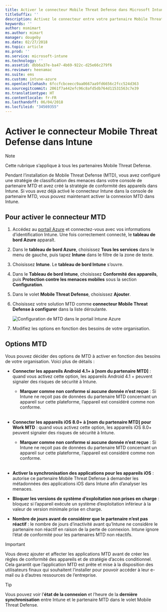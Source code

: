 ```yaml
---
title: Activer le connecteur Mobile Threat Defense dans Microsoft Intune
titleSuffix: ''
description: Activez le connecteur entre votre partenaire Mobile Threat Defense (MTD) et Microsoft Intune.
keywords: ''
author: msmimart
ms.author: mimart
manager: dougeby
ms.date: 02/27/2018
ms.topic: article
ms.prod: ''
ms.service: microsoft-intune
ms.technology: ''
ms.assetid: dbb6a37e-ba47-4b69-922c-d25e66c279f6
ms.reviewer: heenamac
ms.suite: ems
ms.custom: intune-azure
ms.openlocfilehash: 6fccfcbceecc9aa0667aa9fd6656c2fcc524d363
ms.sourcegitcommit: 2061f7a442efc96c8afd5db764d11531563c7e39
ms.translationtype: HT
ms.contentlocale: fr-FR
ms.lasthandoff: 06/04/2018
ms.locfileid: "34569355"
---
```

# <a name="enable-the-mobile-threat-defense-connector-in-intune"></a>Activer le connecteur Mobile Threat Defense dans Intune

> [!NOTE] 
> Cette rubrique s’applique à tous les partenaires Mobile Threat Defense.

Pendant l’installation de Mobile Threat Defense (MTD), vous avez configuré une stratégie de classification des menaces dans votre console de partenaire MTD et avez créé la stratégie de conformité des appareils dans Intune. Si vous avez déjà activé le connecteur Intune dans la console de partenaire MTD, vous pouvez maintenant activer la connexion MTD dans Intune.

## <a name="to-enable-the-mtd-connector"></a>Pour activer le connecteur MTD

1. Accédez au [portail Azure](https://portal.azure.com) et connectez-vous avec vos informations d’identification Intune. Une fois correctement connecté, le **tableau de bord Azure** apparaît.

2. Dans le **tableau de bord Azure**, choisissez **Tous les services** dans le menu de gauche, puis tapez **Intune** dans le filtre de la zone de texte.

3. Choisissez **Intune**. Le **tableau de bord Intune** s’ouvre.

4. Dans le **Tableau de bord Intune**, choisissez **Conformité des appareils**, puis **Protection contre les menaces mobiles** sous la section **Configuration**.

5. Dans le volet **Mobile Threat Defense**, choisissez **Ajouter**.

6. Choisissez votre solution MTD comme **connecteur Mobile Threat Defense à configurer** dans la liste déroulante.

    ![Configuration de MTD dans le portail Intune Azure](./media/enable-mtd-connector-1.png)

7. Modifiez les options en fonction des besoins de votre organisation.

## <a name="mtd-toggle-options"></a>Options MTD

Vous pouvez décider des options de MTD à activer en fonction des besoins de votre organisation. Voici plus de détails :

- **Connecter les appareils Android 4.1+ à [nom du partenaire MTD]** : quand vous activez cette option, les appareils Android 4.1 + peuvent signaler des risques de sécurité à Intune.
    - **Marquer comme non conforme si aucune donnée n’est reçue** : Si Intune ne reçoit pas de données du partenaire MTD concernant un appareil sur cette plateforme, l’appareil est considéré comme non conforme.
<br></br>
- **Connecter les appareils iOS 8.0+ à [nom du partenaire MTD] pour Work MTD** : quand vous activez cette option, les appareils iOS 8.0+ peuvent signaler des risques de sécurité à Intune.
    - **Marquer comme non conforme si aucune donnée n’est reçue** : Si Intune ne reçoit pas de données du partenaire MTD concernant un appareil sur cette plateforme, l’appareil est considéré comme non conforme.
<br></br>
- **Activer la synchronisation des applications pour les appareils iOS** : autorise ce partenaire Mobile Threat Defense à demander les métadonnées des applications iOS dans Intune afin d’analyser les menaces.

- **Bloquer les versions de système d’exploitation non prises en charge** : bloquez si l’appareil exécute un système d’exploitation inférieur à la valeur de version minimale prise en charge.

- **Nombre de jours avant de considérer que le partenaire n’est pas réactif** : le nombre de jours d’inactivité avant qu’Intune ne considère le partenaire non réactif en raison de la perte de connexion. Intune ignore l’état de conformité pour les partenaires MTD non réactifs.

> [!IMPORTANT] 
> Vous devez ajouter et affecter les applications MTD avant de créer les règles de conformité des appareils et de stratégie d’accès conditionnel. Cela garantit que l’application MTD est prête et mise à la disposition des utilisateurs finaux qui souhaitent l’installer pour pouvoir accéder à leur e-mail ou à d’autres ressources de l’entreprise.

> [!TIP]
> Vous pouvez voir l’**état de la connexion** et l’heure de la **dernière synchronisation** entre Intune et le partenaire MTD dans le volet Mobile Threat Defense.

